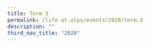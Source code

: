 ```yaml
---
title: Term 3
permalink: /life-at-alps/events/2020/term-3
description: ""
third_nav_title: "2020"
---
```

